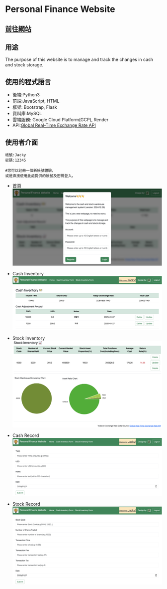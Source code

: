 Personal Finance Website
===

[前往網站](https://personal-finance-website.onrender.com/)
--

用途
---
The purpose of this website is to manage and track the changes in cash and stock storage.

使用的程式語言
---

* 後端:Python3
* 前端:JavaScript, HTML
* 框架: Bootstrap, Flask
* 資料庫:MySQL
* 雲端服務: Google Cloud Platform(GCP), Render
* API:[Global Real-Time Exchange Rate API](https://tw.rter.info/howto_currencyapi.php)

使用者介面
---
    帳號:Jacky 
    密碼:12345 
    
    #您可以註冊一個新帳號體驗，
    或是直接使用此處提供的帳號及密碼登入。

* 首頁
![](static/images/homepage.png)

* Cash Inventory
![](static/images/cash_inventory.png)

* Stock Inventory
![](static/images/stock_inventory.png)

* Cash Record
![](static/images/cash_record.png)

* Stock Record
![](static/images/stock_record.png)


